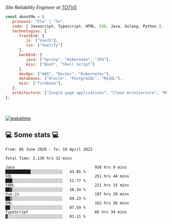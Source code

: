 <p><em>Site Reliability Engineer at <a href="https://www.totvs.com/">TOTVS</a></br>
</em></p>


```javascript
const aboutMe = {
   pronouns: "Ele" | "he",
   code: [ Javascript, Typescript, HTML, CSS, Java, Golang, Python ],
   technologies: {
      frontEnd: {
         js: ["VueJS"],
         css: ["Vuetify"]
      },
      backEnd: {
         java: ["Spring", "Hibernate", "JPA"],
         misc: ["Bash", "Shell Script"]
      },
      devOps: ["AWS", "Docker", "Kubernetes"],
      databases: ["Oracle", "PostgreSQL", "MySQL"],
      misc: ["firebase"],
   },
   architecture: ["Single page applications", "Clean Architecture", "MVC", "Microservices"],
};
```
</br></br>
[![wakatime](https://wakatime.com/badge/user/a3a8ed06-d304-4d6b-bc86-4adc418cdea7.svg)](https://wakatime.com/@a3a8ed06-d304-4d6b-bc86-4adc418cdea7)
<h2>💻 Some stats 💻</h2>

<!--START_SECTION:waka-->

```text
From: 05 June 2020 - To: 19 April 2023

Total Time: 2,139 hrs 32 mins

Java                                   938 hrs 9 mins  ███████████░░░░░░░░░░░░░░   43.85 %
SQL                                    251 hrs 44 mins ███░░░░░░░░░░░░░░░░░░░░░░   11.77 %
YAML                                   221 hrs 15 mins ██▓░░░░░░░░░░░░░░░░░░░░░░   10.34 %
Vue.js                                 197 hrs 29 mins ██▒░░░░░░░░░░░░░░░░░░░░░░   09.23 %
XML                                    162 hrs 26 mins ██░░░░░░░░░░░░░░░░░░░░░░░   07.59 %
TypeScript                             66 hrs 34 mins  ▓░░░░░░░░░░░░░░░░░░░░░░░░   03.11 %
```

<!--END_SECTION:waka-->
